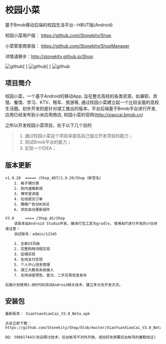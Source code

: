 校园小菜
========

基于Bmob移动后端的校园生活平台--HBUT版(Android)

校园小菜用户版： https://github.com/Stonekity/Shop

小菜管家商家版： https://github.com/Stonekity/ShopManager

详情请移步：http://stonekity.github.io/Shop


![github](https://github.com/Stonekity/Shop/blob/master/screen/adt_show_1.png)[    ]
![github](https://github.com/Stonekity/Shop/blob/master/screen/adt_Show_2.png)[    ]
![github](https://github.com/Stonekity/Shop/blob/master/screen/adt_show_3.png)



项目简介
-------
    
校园小菜，一个基于Android的移动App, 旨在整合高校的各类资源，如兼职、宾馆、餐馆、学习、KTV、租车、旅游等,
通过校园小菜建立起一个比较全面的高校生活圈。初步开发的是针对湖工推出的版本。平台后端基于Bmob平台进行开发,
应用已经发布到小米应用商店, 校园小菜的官网(http://xiaocai.bmob.cn)
    
   
之所以开发校园小菜项目，处于以下几个目的
>1. 通过校园小菜这个项目来提高自己独立开发项目的能力；
>2. 测试Bmob平台的能力；
>3. 实现一个IDEA；
    

版本更新
--------
   
    v1.9.20  ===== /Shop_ADT/1.9.20/Shop（新签名）
        1. 格子铺分类
        2. 校内速推新闻
        3. 博学堂讲座
        4. 在线提交订单
        5. 鹰眼广告SDK测试
        6. 添加自动更新组件

    V3.0     ==== /Shop_AS/Shop
        该版本由Android Studio开发，编译打包工具为gradle, 使用ADT进行开发的小伙伴请注意！
        测试账号：admin/12345
        
        1. 全新UI风格
        2. 完整购物流程实现
        3. 店铺实现
        4. 在线支付实现
        5. 个人中心信息管理
        6. 湖工大教务系统接入
        7. 支持讲座预告、查分、二手交易信息发布

    后面计划使用3.0的代码测试Android相关技术，建立多分支开发方式。


安装包
-----

    最新版本： XiaoYuanXiaoCai_V3.0_Beta.apk 

    点击立即下载： https://github.com/Stonekity/Shop/blob/master/XiaoYuanXiaoCai_V3.0_Beta.apk

    QQ: 596017443(欢迎探讨技术，后台帐号不对外开放，请加好友索要后台帐号的童鞋绕过)


    
         
        
